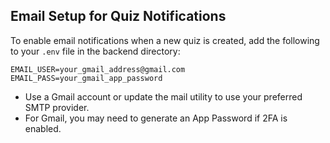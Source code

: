 ## Email Setup for Quiz Notifications

To enable email notifications when a new quiz is created, add the following to your `.env` file in the backend directory:

```
EMAIL_USER=your_gmail_address@gmail.com
EMAIL_PASS=your_gmail_app_password
```

- Use a Gmail account or update the mail utility to use your preferred SMTP provider.
- For Gmail, you may need to generate an App Password if 2FA is enabled. 